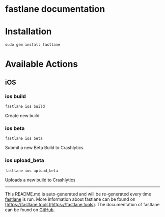 fastlane documentation
================
# Installation
```
sudo gem install fastlane
```
# Available Actions
## iOS
### ios build
```
fastlane ios build
```
Create new build
### ios beta
```
fastlane ios beta
```
Submit a new Beta Build to Crashlytics
### ios upload_beta
```
fastlane ios upload_beta
```
Uploads a new build to Crashlytics

----

This README.md is auto-generated and will be re-generated every time [fastlane](https://fastlane.tools) is run.
More information about fastlane can be found on [https://fastlane.tools](https://fastlane.tools).
The documentation of fastlane can be found on [GitHub](https://github.com/fastlane/fastlane/tree/master/fastlane).